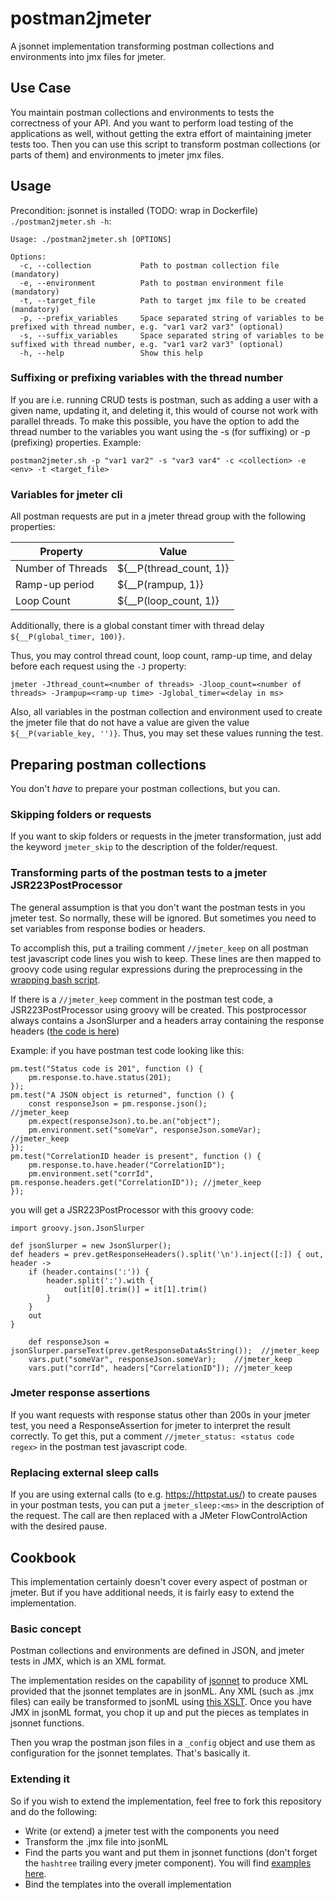 # postman2jmeter
A jsonnet implementation transforming postman collections and environments into jmx files for jmeter.

## Use Case
You maintain postman collections and environments to tests the correctness of your API. And you want to perform load 
testing of the applications as well, without getting the extra effort of maintaining jmeter tests too.
Then you can use this script to transform postman collections (or parts of them) and environments to jmeter jmx files. 

## Usage

Precondition: jsonnet is installed (TODO: wrap in Dockerfile)  
`./postman2jmeter.sh -h`:
```
Usage: ./postman2jmeter.sh [OPTIONS]

Options:
  -c, --collection           Path to postman collection file (mandatory)
  -e, --environment          Path to postman environment file (mandatory)
  -t, --target_file          Path to target jmx file to be created (mandatory)
  -p, --prefix_variables     Space separated string of variables to be prefixed with thread number, e.g. "var1 var2 var3" (optional)
  -s, --suffix_variables     Space separated string of variables to be suffixed with thread number, e.g. "var1 var2 var3" (optional)
  -h, --help                 Show this help
```

### Suffixing or prefixing variables with the thread number
If you are i.e. running CRUD tests is postman, such as adding a user with a given name, updating it, and deleting it,
this would of course not work with parallel threads. To make this possible, you have the option to add the thread number
to the variables you want using the -s (for suffixing) or -p (prefixing) properties. Example:
```
postman2jmeter.sh -p "var1 var2" -s "var3 var4" -c <collection> -e <env> -t <target_file>
```

### Variables for jmeter cli
All postman requests are put in a jmeter thread group with the following properties:

| Property          | Value                   |
|-------------------|-------------------------|
| Number of Threads | ${__P(thread_count, 1)} |
| Ramp-up period    | ${__P(rampup, 1)}       |
| Loop Count        | ${__P(loop_count, 1)}   |

Additionally, there is a global constant timer with thread delay `${__P(global_timer, 100)}`.

Thus, you may control thread count, loop count, ramp-up time, and delay before each request using the `-J` property:
```
jmeter -Jthread_count=<number of threads> -Jloop_count=<number of threads> -Jrampup=<ramp-up time> -Jglobal_timer=<delay in ms>
```

Also, all variables in the postman collection and environment used to create the jmeter file that do not have a value 
are given the value `${__P(variable_key, '')}`. Thus, you may set these values running the test.   


## Preparing postman collections
You don't *have* to prepare your postman collections, but you can.  

### Skipping folders or requests
If you want to skip folders or requests in the jmeter transformation, just add the keyword `jmeter_skip` to the description of the folder/request.

### Transforming parts of the postman tests to a jmeter JSR223PostProcessor
The general assumption is that you don't want the postman tests in you jmeter test. So normally, these will be ignored.
But sometimes you need to set variables from response bodies or headers. 

To accomplish this, put a trailing comment `//jmeter_keep` on all postman test javascript code lines you wish to keep. 
These lines are then mapped to groovy code using regular expressions during the preprocessing in the [wrapping bash script](src/postman2jmeter.sh). 

If there is a `//jmeter_keep` comment in the postman test code, a JSR223PostProcessor using groovy will be created. 
This postprocessor always contains a JsonSlurper and a headers array containing the response headers 
([the code is here](src/jmx_templates/sampler/helpers/post_processing.libsonnet))

Example: if you have postman test code looking like this:
```
pm.test("Status code is 201", function () {
    pm.response.to.have.status(201);
});
pm.test("A JSON object is returned", function () {
    const responseJson = pm.response.json();                //jmeter_keep
    pm.expect(responseJson).to.be.an("object");
    pm.environment.set("someVar", responseJson.someVar);    //jmeter_keep
});
pm.test("CorrelationID header is present", function () {
    pm.response.to.have.header("CorrelationID");
    pm.environment.set("corrId", pm.response.headers.get("CorrelationID")); //jmeter_keep
});
```
you will get a JSR223PostProcessor with this groovy code:
```
import groovy.json.JsonSlurper

def jsonSlurper = new JsonSlurper();
def headers = prev.getResponseHeaders().split('\n').inject([:]) { out, header ->
    if (header.contains(':')) {
        header.split(':').with {
            out[it[0].trim()] = it[1].trim()
        }
    }
    out
}

    def responseJson = jsonSlurper.parseText(prev.getResponseDataAsString());  //jmeter_keep
    vars.put("someVar", responseJson.someVar);    //jmeter_keep
    vars.put("corrId", headers["CorrelationID"]); //jmeter_keep
```

### Jmeter response assertions
If you want requests with response status other than 200s in your jmeter test, you need a ResponseAssertion for jmeter to interpret the result correctly.
To get this, put a comment `//jmeter_status: <status code regex>` in the postman test javascript code.

### Replacing external sleep calls
If you are using external calls (to e.g. https://httpstat.us/) to create pauses in your postman tests, you can put a
`jmeter_sleep:<ms>` in the description of the request. The call are then replaced with a JMeter FlowControlAction with the desired pause. 

## Cookbook
This implementation certainly doesn't cover every aspect of postman or jmeter. But if you have additional needs, 
it is fairly easy to extend the implementation.

### Basic concept
Postman collections and environments are defined in JSON, and jmeter tests in JMX, which is an XML format.

The implementation resides on the capability of [jsonnet](https://jsonnet.org/) to produce XML provided that the jsonnet 
templates are in jsonML. Any XML (such as .jmx files) can eaily be transformed to jsonML using [this XSLT](https://raw.githubusercontent.com/mckamey/jsonml/master/jsonml.xslt).
Once you have JMX in jsonML format, you chop it up and put the pieces as templates in jsonnet functions.

Then you wrap the postman json files in a `_config` object and use them as configuration for the jsonnet templates.
That's basically it. 

### Extending it
So if you wish to extend the implementation, feel free to fork this repository and do the following:
* Write (or extend) a jmeter test with the components you need
* Transform the .jmx file into jsonML
* Find the parts you want and put them in jsonnet functions (don't forget the `hashtree` trailing every jmeter component). 
You will find [examples here](src/jmx_templates).
* Bind the templates into the overall implementation 